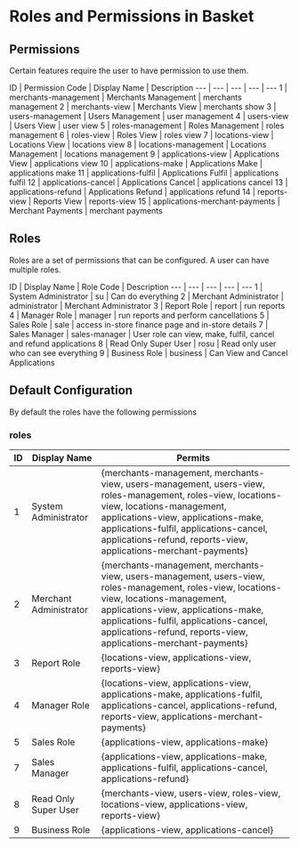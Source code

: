 # Roles and Permissions in Basket

## Permissions

Certain features require the user to have permission to use them.

ID | Permission Code | Display Name | Description
--- | --- | --- | --- | ---
1	| merchants-management |	Merchants Management |	merchants management
2 | merchants-view |	Merchants View |	merchants show
3	| users-management |	Users Management |	user management
4	| users-view |	Users View |	user view
5	| roles-management |	Roles Management |	roles management
6	| roles-view |	Roles View |	roles view
7	| locations-view |	Locations View |	locations view
8	| locations-management |	Locations Management |	locations management
9 | applications-view |	Applications View |	applications view
10 | applications-make |	Applications Make |	applications make
11 | applications-fulfil |	Applications Fulfil |	applications fulfil
12 | applications-cancel |	Applications Cancel |	applications cancel
13 | applications-refund |	Applications Refund |	applications refund
14 | reports-view |	Reports View | reports-view
15 | applications-merchant-payments |	Merchant Payments | merchant payments

## Roles

Roles are a set of permissions that can be configured. A user can have multiple roles.

ID | Display Name | Role Code | Description
--- | --- | --- | --- | ---
1 |	System Administrator |	su |	Can do everything
2 |	Merchant Administrator |	administrator |	Merchant Administrator
3 |	Report Role |	report | run reports
4 |	Manager Role |	manager |	run reports and perform cancellations
5 |	Sales Role |	sale |	access in-store finance page and in-store details
7 |	Sales Manager |	sales-manager |	User role can view, make, fulfil, cancel and refund applications
8 |	Read Only Super User | rosu |	Read only user who can see everything
9 |	Business Role |	business | Can View and Cancel Applications

## Default Configuration
By default the roles have the following permissions

### roles

ID | Display Name | Permits
--- | --- | ---
1 |	System Administrator | {merchants-management, merchants-view, users-management, users-view, roles-management, roles-view, locations-view, locations-management, applications-view, applications-make, applications-fulfil, applications-cancel, applications-refund, reports-view, applications-merchant-payments}
2 |	Merchant Administrator | {merchants-management, merchants-view, users-management, users-view, roles-management, roles-view, locations-view, locations-management, applications-view, applications-make, applications-fulfil, applications-cancel, applications-refund, reports-view, applications-merchant-payments}
3 |	Report Role | {locations-view, applications-view, reports-view}
4 |	Manager Role | {locations-view, applications-view, applications-make, applications-fulfil, applications-cancel, applications-refund, reports-view, applications-merchant-payments}
5 |	Sales Role | {applications-view, applications-make}
7 |	Sales Manager | {applications-view, applications-make, applications-fulfil, applications-cancel, applications-refund}
8 |	Read Only Super User | {merchants-view, users-view, roles-view, locations-view, applications-view, reports-view}
9 |	Business Role |	{applications-view, applications-cancel}
